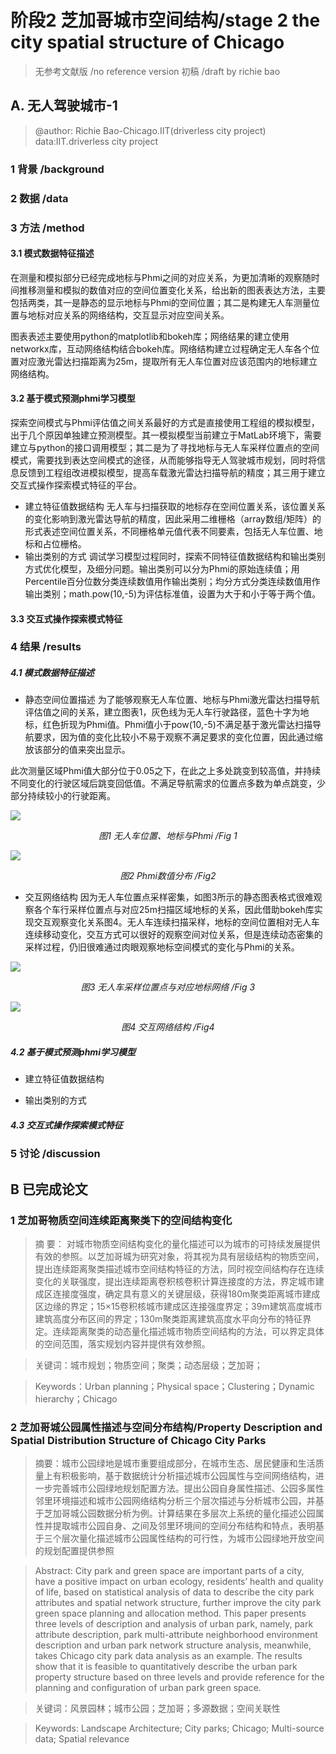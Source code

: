 # 阶段2 芝加哥城市空间结构/stage 2 the city spatial structure of Chicago
> 无参考文献版 /no reference version  初稿 /draft  by richie bao
## A. 无人驾驶城市-1
> @author: Richie Bao-Chicago.IIT(driverless city project)  data:IIT.driverless city project
### 1 背景 /background 



### 2 数据 /data



### 3 方法 /method
#### 3.1 模式数据特征描述
在测量和模拟部分已经完成地标与Phmi之间的对应关系，为更加清晰的观察随时间推移测量和模拟的数值对应的空间位置变化关系，给出新的图表表达方法，主要包括两类，其一是静态的显示地标与Phmi的空间位置；其二是构建无人车测量位置与地标对应关系的网络结构，交互显示对应空间关系。

图表表述主要使用python的matplotlib和bokeh库；网络结果的建立使用networkx库，互动网络结构结合bokeh库。网络结构建立过程确定无人车各个位置对应激光雷达扫描距离为25m，提取所有无人车位置对应该范围内的地标建立网络结构。

#### 3.2  基于模式预测phmi学习模型
探索空间模式与Phmi评估值之间关系最好的方式是直接使用工程组的模拟模型，出于几个原因单独建立预测模型。其一模拟模型当前建立于MatLab环境下，需要建立与python的接口调用模型；其二是为了寻找地标与无人车采样位置点的空间模式，需要找到表达空间模式的途径，从而能够指导无人驾驶城市规划，同时将信息反馈到工程组改进模拟模型，提高车载激光雷达扫描导航的精度；其三用于建立交互式操作探索模式特征的平台。

* 建立特征值数据结构
无人车与扫描获取的地标存在空间位置关系，该位置关系的变化影响到激光雷达导航的精度，因此采用二维栅格（array数组/矩阵）的形式表述空间位置关系，不同栅格单元值代表不同要素，包括无人车位置、地标和占位栅格。
* 输出类别的方式
调试学习模型过程同时，探索不同特征值数据结构和输出类别方式优化模型，及细分问题。输出类别可以分为Phmi的原始连续值；用Percentile百分位数分类连续数值用作输出类别；均分方式分类连续数值用作输出类别；math.pow(10,-5)为评估标准值，设置为大于和小于等于两个值。

#### 3.3 交互式操作探索模式特征

### 4 结果 /results
##### 4.1 模式数据特征描述
*  静态空间位置描述
为了能够观察无人车位置、地标与Phmi激光雷达扫描导航评估值之间的关系，建立图表1，灰色线为无人车行驶路径，蓝色十字为地标，红色折现为Phmi值。Phmi值小于pow(10,-5)不满足基于激光雷达扫描导航要求，因为值的变化比较小不易于观察不满足要求的变化位置，因此通过缩放该部分的值来突出显示。

此次测量区域Phmi值大部分位于0.05之下，在此之上多处跳变到较高值，并持续不同变化的行驶区域后跳变回低值。不满足导航需求的位置点多数为单点跳变，少部分持续较小的行驶距离。


![](https://github.com/richieBao/python-urbanPlanning/blob/master/images/40_02.png)
<p align="center">
<em>图1 无人车位置、地标与Phmi /Fig 1 </em>
</p>

![](https://github.com/richieBao/python-urbanPlanning/blob/master/images/report_02_a.gif)
<p align="center">
<em>图2 Phmi数值分布 /Fig2 </em>
</p>

* 交互网络结构
因为无人车位置点采样密集，如图3所示的静态图表格式很难观察各个车行采样位置点与对应25m扫描区域地标的关系，因此借助bokeh库实现交互观察变化关系图4。无人车连续扫描采样，地标的空间位置相对无人车连续移动变化，交互方式可以很好的观察空间对位关系，但是连续动态密集的采样过程，仍旧很难通过肉眼观察地标空间模式的变化与Phmi的关系。

![](https://github.com/richieBao/python-urbanPlanning/blob/master/images/report_03.png)
<p align="center">
<em>图3 无人车采样位置点与对应地标网络  /Fig 3 </em>
</p>

![](https://github.com/richieBao/python-urbanPlanning/blob/master/images/report_03_c.gif)
<p align="center">
<em>图4 交互网络结构 /Fig4 </em>
</p>

##### 4.2 基于模式预测phmi学习模型
* 建立特征值数据结构




* 输出类别的方式


##### 4.3 交互式操作探索模式特征



### 5 讨论 /discussion




## B 已完成论文
### 1 芝加哥物质空间连续距离聚类下的空间结构变化
> 摘 要： 对城市物质空间结构变化的量化描述可以为城市的可持续发展提供有效的参照。以芝加哥城为研究对象，将其视为具有层级结构的物质空间，提出连续距离聚类描述城市空间结构特征的方法，同时视空间结构存在连续变化的关联强度，提出连续距离卷积核卷积计算连接度的方法，界定城市建成区连接度强度，确定具有意义的关键层级，获得180m聚类距离城市建成区边缘的界定；15×15卷积核城市建成区连接强度界定；39m建筑高度城市建筑高度分布区间的界定；130m聚类距离建筑高度水平向分布的特征界定。连续距离聚类的动态量化描述城市物质空间结构的方法，可以界定具体的空间范围，落实规划内容并提供有效参照。

> 

> 关键词：城市规划；物质空间；聚类；动态层级；芝加哥；

> Keywords：Urban planning；Physical space；Clustering；Dynamic hierarchy；Chicago


### 2 芝加哥城公园属性描述与空间分布结构/Property Description and Spatial Distribution Structure of Chicago City Parks
> 摘要：城市公园绿地是城市重要组成部分，在城市生态、居民健康和生活质量上有积极影响，基于数据统计分析描述城市公园属性与空间网络结构，进一步完善城市公园绿地规划配置方法。提出公园自身属性描述、公园多属性邻里环境描述和城市公园网络结构分析三个层次描述与分析城市公园，并基于芝加哥城公园数据分析为例。计算结果在多层次上系统的量化描述公园属性并提取城市公园自身、之间及邻里环境间的空间分布结构和特点，表明基于三个层次量化描述城市公园属性结构的可行性，为城市公园绿地开放空间的规划配置提供参照

> Abstract: City park and green space are  important parts of a city, have a positive impact on urban ecology, residents’ health and quality of life, based on statistical analysis of data to describe the city park attributes and spatial network structure, further improve the city park green space planning and allocation method. This paper presents three levels of description and analysis of urban park, namely, park attribute description, park multi-attribute neighborhood environment description and urban park network structure analysis, meanwhile, takes Chicago city park data analysis as an example. The results show that it is feasible to quantitatively describe the urban park property structure based on three levels and provide reference for the planning and configuration of urban park green space.

> 关键词：风景园林；城市公园；芝加哥；多源数据；空间关联性

> Keywords: Landscape Architecture; City parks; Chicago; Multi-source data; Spatial relevance



<!--stackedit_data:
eyJoaXN0b3J5IjpbODA1OTgyNDM5LDE2MTk1NDQwMTQsLTE2Mz
k1NjkwODEsLTEwODY5MTA0MzksMTc3ODY0NjIxNiwtMTIyMTkx
MDQwMywtMTE4ODYzMTg0NiwxNTg3MDk5MTA3LDc4OTY1OTI4NS
wxNTQ3MjI5MDM1LDE0ODM5MzE3ODEsLTEwNTYxMzQwNSwtOTE5
MTEyNzEzLC0xNzgyMDIzNDgyLDE4OTI3MDQ4MjUsNDc4OTIwOD
cwLC00MjE0MDkxNTQsMTUzMTAwNzY5OCwxNzY3ODkyMDA4LC0x
MDM2ODA1NTAxXX0=
-->